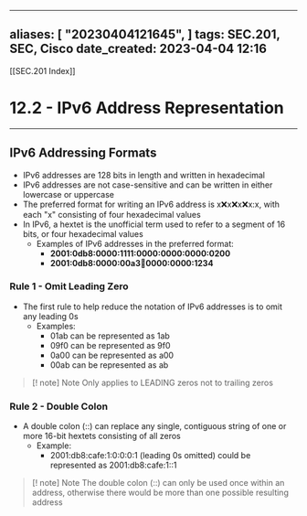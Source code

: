 
---
aliases: [ "20230404121645",  ]
tags: SEC.201, SEC, Cisco
date_created: 2023-04-04 12:16
---
[[SEC.201 Index]]
# 12.2 - IPv6 Address Representation
---
## IPv6 Addressing Formats
- IPv6 addresses are 128 bits in length and written in hexadecimal
- IPv6 addresses are not case-sensitive and can be written in either lowercase or uppercase
- The preferred format for writing an IPv6 address is x:x:x:x:x:x:x:x, with each "x" consisting of four hexadecimal values
- In IPv6, a hextet is the unofficial term used to refer to a segment of 16 bits, or four hexadecimal values
	- Examples of IPv6 addresses in the preferred format:
		- **2001:0db8:0000:1111:0000:0000:0000:0200**
		- **2001:0db8:0000:00a3:abcd:0000:0000:1234**

### Rule 1 - Omit Leading Zero
- The first rule to help reduce the notation of IPv6 addresses is to omit any leading 0s 
	- Examples:
		- 01ab can be represented as 1ab
		- 09f0 can be represented as 9f0
		- 0a00 can be represented as a00
		- 00ab can be represented as ab

>[! note] Note
>Only applies to LEADING zeros not to trailing zeros

### Rule 2 - Double Colon
- A double colon (::) can replace any single, contiguous string of one or more 16-bit hextets consisting of all zeros
	- Example:
		- 2001:db8:cafe:1:0:0:0:1 (leading 0s omitted) could be represented as 2001:db8:cafe:1::1

>[! note] Note
>The double colon (::) can only be used once within an address, otherwise there would be more than one possible resulting address

